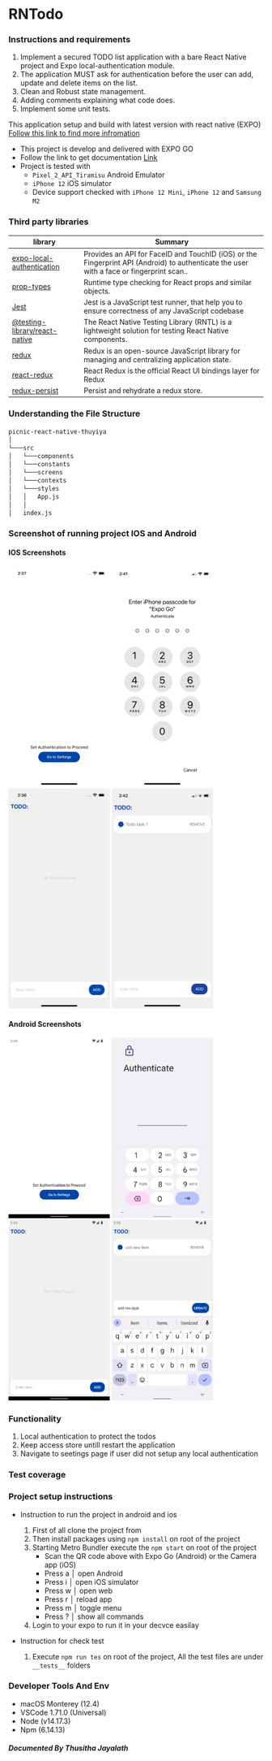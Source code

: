 # RNTodo

### Instructions and requirements

1. Implement a secured TODO list application with a bare React Native project and Expo local-authentication module.
2. The application MUST ask for authentication before the user can add, update and delete items on the list.
3. Clean and Robust state management.
4. Adding comments explaining what code does.
5. Implement some unit tests. 

This application setup and build with latest version with react native (EXPO) [Follow this link to find more infromation](https://reactnative.dev/docs/environment-setup) 


- This project is develop and delivered with EXPO GO
- Follow the link to get documentation [Link](https://docs.expo.dev/)
- Project is tested with 
    - `Pixel_2_API_Tiramisu` Android Emulator
    - `iPhone 12` iOS simulator
    - Device support checked with `iPhone 12 Mini`, `iPhone 12` and `Samsung M2`


### Third party libraries

| library                                                               | Summary                                                                                                                                                                     |
| --------------------------------------------------------------------- | --------------------------------------------------------------------------------------------------------------------------------------------------------------------------- |
| [expo-local-authentication](https://github.com/expo/expo/tree/sdk-46/packages/expo-local-authentication)                                         | Provides an API for FaceID and TouchID (iOS) or the Fingerprint API (Android) to authenticate the user with a face or fingerprint scan..                                                                                                                                     |
| [prop-types](https://www.npmjs.com/package/prop-types)                | Runtime type checking for React props and similar objects. 
| [Jest](https://jestjs.io)                                             | Jest is a JavaScript test runner, that help you to ensure correctness of any JavaScript codebase                                                                            |
| [@testing-library/react-native](https://www.npmjs.com/package/@testing-library/react-native)                          | The React Native Testing Library (RNTL) is a lightweight solution for testing React Native components.
| [redux](https://redux.js.org/)                          | Redux is an open-source JavaScript library for managing and centralizing application state.                                   |
| [react-redux](https://react-redux.js.org)                          | React Redux is the official React UI bindings layer for Redux                                   |
| [redux-persist](https://www.npmjs.com/package/redux-persist)                          | Persist and rehydrate a redux store.                                   |

### Understanding the File Structure

```
picnic-react-native-thuyiya
│
└───src
│   └───components
│   └───constants
│   └───screens
│   └───contexts
│   └───styles
│   │   App.js
│   │
│   index.js
```

### Screenshot of running project IOS and Android

#### IOS Screenshots

<img src="./screenshots/ios/1.png" width="200">
<img src="./screenshots/ios/2.png" width="200">
<img src="./screenshots/ios/3.png" width="200">
<img src="./screenshots/ios/4.png" width="200">

#### Android Screenshots

<img src="./screenshots/android/1.png" width="200">
<img src="./screenshots/android/2.png" width="200">
<img src="./screenshots/android/3.png" width="200">
<img src="./screenshots/android/4.png" width="200">

### Functionality
1. Local authentication to protect the todos
2. Keep access store untill restart the application
3. Navigate to seetings page if user did not setup any local authentication

### Test coverage

### Project setup instructions

- Instruction to run the project in android and ios
    1. First of all clone the project from 
    2. Then install packages using `npm install` on root of the project
    3. Starting Metro Bundler execute the  `npm start` on root of the project
        - Scan the QR code above with Expo Go (Android) or the Camera app (iOS)
        - Press a │ open Android
        - Press i │ open iOS simulator
        - Press w │ open web
        - Press r │ reload app
        - Press m │ toggle menu
        - Press ? │ show all commands
    4. Login to your expo to run it in your decvce easilay 

- Instruction for check test
    1. Execute `npm run tes` on root of the project, All the test files are under  `__tests__` folders
 
### Developer Tools And Env

- macOS Monterey (12.4)
- VSCode 1.71.0 (Universal)
- Node (v14.17.3)
- Npm (6.14.13)

##### Documented By _Thusitha Jayalath_
